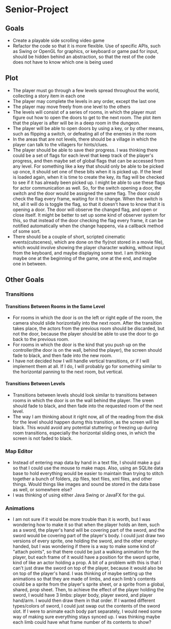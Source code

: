 # Senior-Project
## Goals
* Create a playable side scrolling video game
* Refactor the code so that it is more flexible. Use of specific APIs, such as Swing or OpenGL for graphics, or keyboard or game pad for input, should be hidden behind an abstraction, so that the rest of the code does not have to know which one is being used

## Plot
* The player must go through a few levels spread throughout the world, collecting a story item in each one
* The player may complete the levels in any order, except the last one
* The player may move freely from one level to the others
* The levels will consist of a series of rooms, in which the player must figure out how to open the doors to get to the next room. The plot item that the player is after will be in a deep room in the dungeon.
* The player will be able to open doors by using a key, or by other means, such as flipping a switch, or defeating all of the enemies in the room
* In the areas that are not levels, there should be a village in which the player can talk to the villagers for hints/clues.
* The player should be able to save their progress. I was thinking there could be a set of flags for each level that keep track of the player's progress, and then maybe set of global flags that can be accessed from any level. For something like a key that should only be able to be picked up once, it should set one of these bits when it is picked up. If the level is loaded again, when it is time to create the key, its flag will be checked to see if it has already been picked up. I might be able to use these flags for actor communication as well. So, for the switch opening a door, the switch and the door would be assigned the same flag. The door could check the flag every frame, waiting for it to change. When the switch is hit, all it will do is toggle the flag, so that it doesn't have to know that it is opening a door. The door will observe the changed flag, and open or close itself. It might be better to set up some kind of observer system for this, so that instead of the door checking the flag every frame, it can be notified automatically when the change happens, via a callback method of some sort.
* There should be a couple of short, scripted cinematic events(cutscenes), which are done on the fly(not stored in a movie file), which would involve showing the player character walking, without input from the keyboard, and maybe displaying some text. I am thinking maybe one at the beginning of the game, one at the end, and maybe one in between.

## Other Goals
### Transitions
#### Transitions Between Rooms in the Same Level
* For rooms in which the door is on the left or right egde of the room, the camera should slide horizontally into the next room. After the transition takes place, the actors from the previous room should be discarded, but not the door, because the player should be able to use the door to go back to the previous room.
* For rooms in which the door is the kind that you push up on the controller(the door is on the wall, behind the player), the screen should fade to black, and then fade into the new room.
* I have not decided how I will handle vertical transitions, or if I will implement them at all. If I do, I will probably go for something similar to the horizontal panning to the next room, but vertical.
#### Transitions Between Levels
* Transitions between levels should look similar to transitions between rooms in which the door is on the wall behind the player. The sreen should fade to black, and then fade into the requested room of the next level.
* The way I am thinking about it right now, all of the reading from the disk for the level should happen durng this transition, as the screen will be black. This would avoid any potential stuttering or freezing up during room transitions, especially the horizontal sliding ones, in which the screen is not faded to black.
### Map Editor
* Instead of entering map data by hand in a text file, I should make a gui so that I could use the mouse to make maps. Also, using an SQLite data base to hold everything would be easier to maintain than trying to stitch together a bunch of folders, zip files, text files, xml files, and other things. Would things like images and sound be stored in the data base as well, or somewhere else?
* I was thinking of using either Java Swing or JavaFX for the gui.
### Animations
* I am not sure if it would be more trouble than it is worth, but I was wondering how to make it so that when the player holds an item, such as a sword, the player's hand will be covering part of the sword, and the sword would be covering part of the player's body. I could just draw two versions of every sprite, one holding the sword, and the other empty-handed, but I was wondering if there is a way to make some kind of "attach  points", so that there could be just a walking animation for the player, but each frame of it would have a position for the sword sprite, kind of like an actor holding a prop. A bit of a problem with this is that I can't just draw the sword on top of the player, because it would also be on top of the player's hand. I was thinking of maybe setting up the animations so that they are made of limbs, and each limb's contents could be a sprite from the player's sprite sheet, or a sprite from a global, shared, prop sheet. Then, to achieve the effect of the player holding the sword, I would have 3 limbs: player body, player sword, and player hand/arm. I would then draw them in that order. If I wanted different types/colors of sword, I could just swap out the contents of the sword slot. If I were to animate each body part separately, I would need some way of making sure everything stays synced up. I was thinking maybe each limb could have what frame number of its contents to show?
